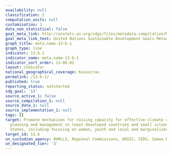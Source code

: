 ```yaml
---
availability: null
classification: 2
computation_units: null
customisation: 1
data_non_statistical: false
goal_meta_link: http://unstats.un.org/sdgs/files/metadata-compilation/Metadata-Goal-13.pdf
goal_meta_link_text: United Nations Sustainable Development Goals Metadata (pdf 759kB)
graph_title: meta.name-13-b-1
graph_type: line
indicator: 13.b.1
indicator_name: meta.name-13-b-1
indicator_sort_order: 13-0b-01
layout: indicator
national_geographical_coverage: Казахстан
permalink: /13-b-1/
published: true
reporting_status: notstarted
sdg_goal: '13'
source_active_1: false
source_compilation_1: null
source_data_1: null
source_implementation_1: null
tags: []
target: Promote mechanisms for raising capacity for effective climate change-related
  planning and management in least developed countries and small island developing
  States, including focusing on women, youth and local and marginalized communities
target_id: 13.b
un_custodian_agency: OHRLLS, Regional Commissions, AOSIS, SIDS, Samoa Pathway
un_designated_tier: '3'
---
```

